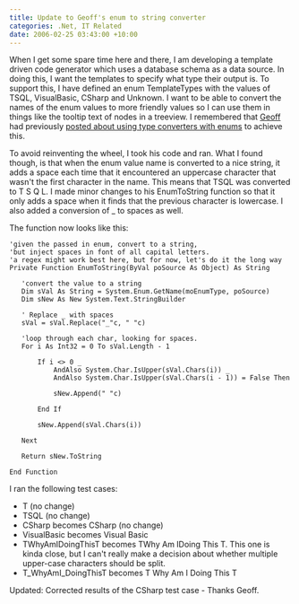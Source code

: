 ```yaml
---
title: Update to Geoff's enum to string converter
categories: .Net, IT Related
date: 2006-02-25 03:43:00 +10:00
---
```


When I get some spare time here and there, I am developing a template driven code generator which uses a database schema as a data source. In doing this, I want the templates to specify what type their output is. To support this, I have defined an enum TemplateTypes with the values of TSQL, VisualBasic, CSharp and Unknown. I want to be able to convert the names of the enum values to more friendly values so I can use them in things like the tooltip text of nodes in a treeview. I remembered that [Geoff][0] had previously [posted about using type converters with enums][1] to achieve this. 

To avoid reinventing the wheel, I took his code and ran. What I found though, is that when the enum value name is converted to a nice string, it adds a space each time that it encountered an uppercase character that wasn't the first character in the name. This means that TSQL was converted to T S Q L. I made minor changes to his EnumToString function so that it only adds a space when it finds that the previous character is lowercase. I also added a conversion of _ to spaces as well. 

The function now looks like this: 

<!--more-->

 ```vbnet
'given the passed in enum, convert to a string,
'but inject spaces in font of all capital letters.
'a regex might work best here, but for now, let's do it the long way
Private Function EnumToString(ByVal poSource As Object) As String

    'convert the value to a string
    Dim sVal As String = System.Enum.GetName(moEnumType, poSource)
    Dim sNew As New System.Text.StringBuilder

    ' Replace _ with spaces
    sVal = sVal.Replace("_"c, " "c)

    'loop through each char, looking for spaces.
    For i As Int32 = 0 To sVal.Length - 1

        If i <> 0 _
            AndAlso System.Char.IsUpper(sVal.Chars(i)) _
            AndAlso System.Char.IsUpper(sVal.Chars(i - 1)) = False Then

            sNew.Append(" "c)

        End If

        sNew.Append(sVal.Chars(i))

    Next

    Return sNew.ToString

End Function
```

I ran the following test cases: 

* T (no change)
* TSQL (no change)
* CSharp becomes CSharp (no change)
* VisualBasic becomes Visual Basic
* TWhyAmIDoingThisT becomes TWhy Am IDoing This T. This one is kinda close, but I can't really make a decision about whether multiple upper-case characters should be split.
* T_WhyAmI_DoingThisT becomes T Why Am I Doing This T

Updated: Corrected results of the CSharp test case - Thanks Geoff. 

[0]: http://codebetter.com/blogs/geoff.appleby/default.aspx
[1]: http://codebetter.com/blogs/geoff.appleby/archive/2004/11/18/32533.aspx

